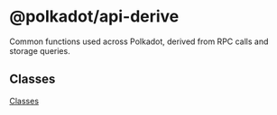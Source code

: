 # @polkadot/api-derive

Common functions used across Polkadot, derived from RPC calls and storage queries.

## Classes

[Classes](SUMMARY.md)
